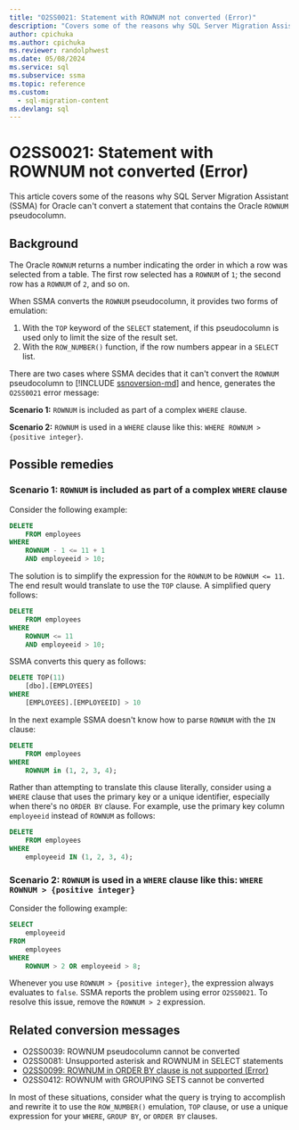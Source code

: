 ```yaml
---
title: "O2SS0021: Statement with ROWNUM not converted (Error)"
description: "Covers some of the reasons why SQL Server Migration Assistant (SSMA) for Oracle cannot convert a statement that contains the Oracle ROWNUM pseudocolumn."
author: cpichuka
ms.author: cpichuka
ms.reviewer: randolphwest
ms.date: 05/08/2024
ms.service: sql
ms.subservice: ssma
ms.topic: reference
ms.custom:
  - sql-migration-content
ms.devlang: sql
---
```


# O2SS0021: Statement with ROWNUM not converted (Error)

This article covers some of the reasons why SQL Server Migration Assistant (SSMA) for Oracle can't convert a statement that contains the Oracle `ROWNUM` pseudocolumn.

## Background

The Oracle `ROWNUM` returns a number indicating the order in which a row was selected from a table. The first row selected has a `ROWNUM` of `1`; the second row has a `ROWNUM` of `2`, and so on.

When SSMA converts the `ROWNUM` pseudocolumn, it provides two forms of emulation:

1. With the `TOP` keyword of the `SELECT` statement, if this pseudocolumn is used only to limit the size of the result set.
1. With the `ROW_NUMBER()` function, if the row numbers appear in a `SELECT` list.

There are two cases where SSMA decides that it can't convert the `ROWNUM` pseudocolumn to [!INCLUDE [ssnoversion-md](../../../includes/ssnoversion-md.md)] and hence, generates the `O2SS0021` error message:

**Scenario 1:** `ROWNUM` is included as part of a complex `WHERE` clause.

**Scenario 2:** `ROWNUM` is used in a `WHERE` clause like this: `WHERE ROWNUM > {positive integer}`.

## Possible remedies

### Scenario 1: `ROWNUM` is included as part of a complex `WHERE` clause

Consider the following example:

```sql
DELETE
    FROM employees
WHERE
    ROWNUM - 1 <= 11 + 1
    AND employeeid > 10;
```

The solution is to simplify the expression for the `ROWNUM` to be `ROWNUM <= 11`. The end result would translate to use the `TOP` clause. A simplified query follows:

```sql
DELETE
    FROM employees
WHERE
    ROWNUM <= 11
    AND employeeid > 10;
```

SSMA converts this query as follows:

```sql
DELETE TOP(11)
    [dbo].[EMPLOYEES]
WHERE
    [EMPLOYEES].[EMPLOYEEID] > 10
```

In the next example SSMA doesn't know how to parse `ROWNUM` with the `IN` clause:

```sql
DELETE
    FROM employees
WHERE
    ROWNUM in (1, 2, 3, 4);
```

Rather than attempting to translate this clause literally, consider using a `WHERE` clause that uses the primary key or a unique identifier, especially when there's no `ORDER BY` clause. For example, use the primary key column `employeeid` instead of `ROWNUM` as follows:

```sql
DELETE
    FROM employees
WHERE
    employeeid IN (1, 2, 3, 4);
```

### Scenario 2: `ROWNUM` is used in a `WHERE` clause like this: `WHERE ROWNUM > {positive integer}`

Consider the following example:

```sql
SELECT
    employeeid
FROM
    employees
WHERE
    ROWNUM > 2 OR employeeid > 8;
```

Whenever you use `ROWNUM > {positive integer}`, the expression always evaluates to `false`. SSMA reports the problem using error `O2SS0021`. To resolve this issue, remove the `ROWNUM > 2` expression.

## Related conversion messages

- O2SS0039: ROWNUM pseudocolumn cannot be converted
- O2SS0081: Unsupported asterisk and ROWNUM in SELECT statements
- [O2SS0099: ROWNUM in ORDER BY clause is not supported (Error)](o2ss0099.md)
- O2SS0412: ROWNUM with GROUPING SETS cannot be converted

In most of these situations, consider what the query is trying to accomplish and rewrite it to use the `ROW_NUMBER()` emulation, `TOP` clause, or use a unique expression for your `WHERE`, `GROUP BY`, or `ORDER BY` clauses.
